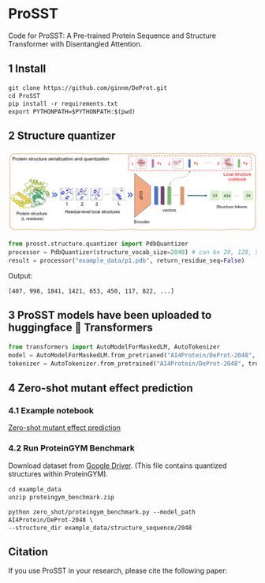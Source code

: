 # ProSST
Code for ProSST: A Pre-trained Protein Sequence and Structure Transformer with Disentangled Attention.

## 1 Install

```shell
git clone https://github.com/ginnm/DeProt.git
cd ProSST
pip install -r requirements.txt
export PYTHONPATH=$PYTHONPATH:$(pwd)
```

## 2 Structure quantizer

![Structure quantizer](images/structure_quantizer.png)

```python
from prosst.structure.quantizer import PdbQuantizer
processor = PdbQuantizer(structure_vocab_size=2048) # can be 20, 128, 512, 1024, 2048, 4096
result = processor("example_data/p1.pdb", return_residue_seq=False)
```

Output:
```
[407, 998, 1841, 1421, 653, 450, 117, 822, ...]
```


## 3 ProSST models have been uploaded to huggingface 🤗 Transformers
```python
from transformers import AutoModelForMaskedLM, AutoTokenizer
model = AutoModelForMaskedLM.from_pretrianed("AI4Protein/DeProt-2048", trust_remote_code=True)
tokenizer = AutoTokenizer.from_pretrained("AI4Protein/DeProt-2048", trust_remote_code=True)
```

## 4 Zero-shot mutant effect prediction

### 4.1 Example notebook
[Zero-shot mutant effect prediction](zero_shot/score_mutant.ipynb)

### 4.2 Run ProteinGYM Benchmark
Download dataset from [Google Driver](https://drive.google.com/file/d/1lSckfPlx7FhzK1FX7EtmmXUOrdiMRerY/view?usp=sharing).
(This file contains quantized structures within ProteinGYM).

```shell
cd example_data
unzip proteingym_benchmark.zip
```

```shell
python zero_shot/proteingym_benchmark.py --model_path AI4Protein/DeProt-2048 \
--structure_dir example_data/structure_sequence/2048
```
<!-- 
## 5 Representation
```

```

## 6 Transfer-Learning
```

``` -->

## Citation

If you use ProSST in your research, please cite the following paper:

```

```